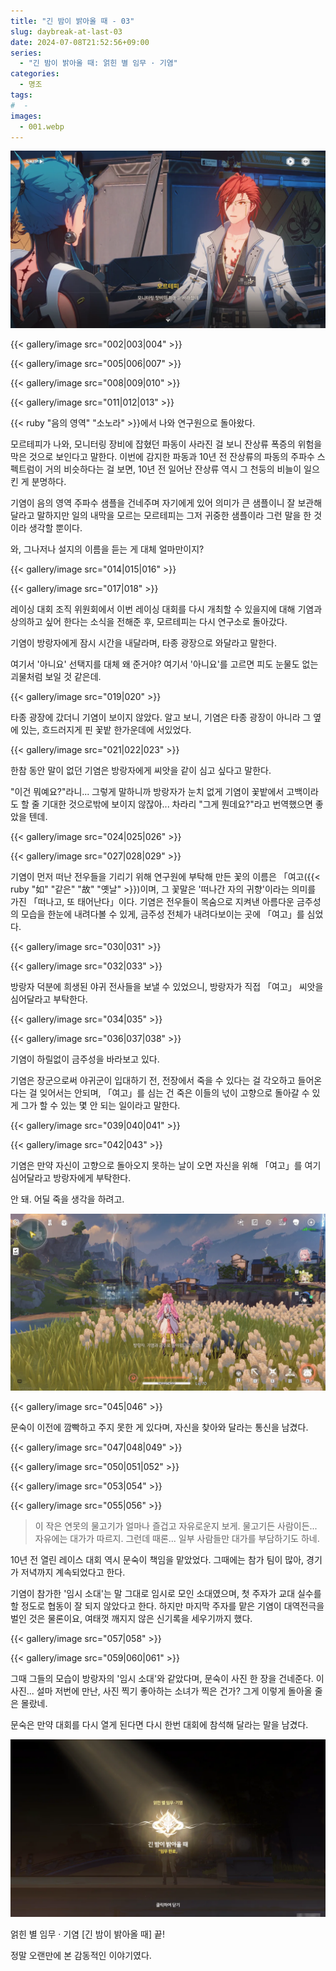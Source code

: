 ```yaml
---
title: "긴 밤이 밝아올 때 - 03"
slug: daybreak-at-last-03
date: 2024-07-08T21:52:56+09:00
series:
  - "긴 밤이 밝아올 때: 얽힌 별 임무 · 기염"
categories:
  - 명조
tags:
#  - 
images:
  - 001.webp
---
```


![](001.webp)

{{< gallery/image src="002|003|004" >}}

{{< gallery/image src="005|006|007" >}}

{{< gallery/image src="008|009|010" >}}

{{< gallery/image src="011|012|013" >}}

{{< ruby "음의 영역" "소노라" >}}에서 나와 연구원으로 돌아왔다.

모르테피가 나와, 모니터링 장비에 잡혔던 파동이 사라진 걸 보니 잔상류 폭증의 위험을 막은 것으로 보인다고 말한다. 이번에 감지한 파동과 10년 전 잔상류의 파동의 주파수 스펙트럼이 거의 비슷하다는 걸 보면, 10년 전 일어난 잔상류 역시 그 천둥의 비늘이 일으킨 게 분명하다.

기염이 음의 영역 주파수 샘플을 건네주며 자기에게 있어 의미가 큰 샘플이니 잘 보관해 달라고 말하지만 일의 내막을 모르는 모르테피는 그저 귀중한 샘플이라 그런 말을 한 것이라 생각할 뿐이다.

와, 그나저나 설지의 이름을 듣는 게 대체 얼마만이지?

{{< gallery/image src="014|015|016" >}}

{{< gallery/image src="017|018" >}}

레이싱 대회 조직 위원회에서 이번 레이싱 대회를 다시 개최할 수 있을지에 대해 기염과 상의하고 싶어 한다는 소식을 전해준 후, 모르테피는 다시 연구소로 돌아갔다.

기염이 방랑자에게 잠시 시간을 내달라며, 타종 광장으로 와달라고 말한다.

여기서 '아니요' 선택지를 대체 왜 준거야? 여기서 '아니요'를 고르면 피도 눈물도 없는 괴물처럼 보일 것 같은데.

{{< gallery/image src="019|020" >}}

타종 광장에 갔더니 기염이 보이지 않았다. 알고 보니, 기염은 타종 광장이 아니라 그 옆에 있는, 흐드러지게 핀 꽃밭 한가운데에 서있었다.

{{< gallery/image src="021|022|023" >}}

한참 동안 말이 없던 기염은 방랑자에게 씨앗을 같이 심고 싶다고 말한다.

"이건 뭐예요?"라니... 그렇게 말하니까 방랑자가 눈치 없게 기염이 꽃밭에서 고백이라도 할 줄 기대한 것으로밖에 보이지 않잖아... 차라리 "그게 뭔데요?"라고 번역했으면 좋았을 텐데.

{{< gallery/image src="024|025|026" >}}

{{< gallery/image src="027|028|029" >}}

기염이 먼저 떠난 전우들을 기리기 위해 연구원에 부탁해 만든 꽃의 이름은 「여고({{< ruby "如" "같은" "故" "옛날" >}})이며, 그 꽃말은 '떠나간 자의 귀향'이라는 의미를 가진 「떠나고, 또 태어난다」이다. 기염은 전우들이 목숨으로 지켜낸 아름다운 금주성의 모습을 한눈에 내려다볼 수 있게, 금주성 전체가 내려다보이는 곳에 「여고」를 심었다.

{{< gallery/image src="030|031" >}}

{{< gallery/image src="032|033" >}}

방랑자 덕분에 희생된 야귀 전사들을 보낼 수 있었으니, 방랑자가 직접 「여고」 씨앗을 심어달라고 부탁한다.

{{< gallery/image src="034|035" >}}

{{< gallery/image src="036|037|038" >}}

기염이 하릴없이 금주성을 바라보고 있다.

기염은 장군으로써 야귀군이 입대하기 전, 전장에서 죽을 수 있다는 걸 각오하고 들어온다는 걸 잊어서는 안되며, 「여고」를 심는 건 죽은 이들의 넋이 고향으로 돌아갈 수 있게 그가 할 수 있는 몇 안 되는 일이라고 말한다.

{{< gallery/image src="039|040|041" >}}

{{< gallery/image src="042|043" >}}

기염은 만약 자신이 고향으로 돌아오지 못하는 날이 오면 자신을 위해 「여고」를 여기 심어달라고 방랑자에게 부탁한다.

안 돼. 어딜 죽을 생각을 하려고.

![](044.webp)

{{< gallery/image src="045|046" >}}

문숙이 이전에 깜빡하고 주지 못한 게 있다며, 자신을 찾아와 달라는 통신을 남겼다.

{{< gallery/image src="047|048|049" >}}

{{< gallery/image src="050|051|052" >}}

{{< gallery/image src="053|054" >}}

{{< gallery/image src="055|056" >}}

> 이 작은 연못의 물고기가 얼마나 즐겁고 자유로운지 보게.
> 물고기든 사람이든... 자유에는 대가가 따르지. 그런데 때론... 일부 사람들만 대가를 부담하기도 하네.

10년 전 열린 레이스 대회 역시 문숙이 책임을 맡았었다. 그때에는 참가 팀이 많아, 경기가 저녁까지 계속되었다고 한다.

기염이 참가한 '임시 소대'는 말 그대로 임시로 모인 소대였으며, 첫 주자가 교대 실수를 할 정도로 협동이 잘 되지 않았다고 한다. 하지만 마지막 주자를 맡은 기염이 대역전극을 벌인 것은 물론이요, 여태껏 깨지지 않은 신기록을 세우기까지 했다.

{{< gallery/image src="057|058" >}}

{{< gallery/image src="059|060|061" >}}

그때 그들의 모습이 방랑자의 '임시 소대'와 같았다며, 문숙이 사진 한 장을 건네준다. 이 사진... 설마 저번에 만난, 사진 찍기 좋아하는 소녀가 찍은 건가? 그게 이렇게 돌아올 줄은 몰랐네.

문숙은 만약 대회를 다시 열게 된다면 다시 한번 대회에 참석해 달라는 말을 남겼다.

![](062.webp)

얽힌 별 임무 · 기염 \[긴 밤이 밝아올 때\] 끝!

정말 오랜만에 본 감동적인 이야기였다.
